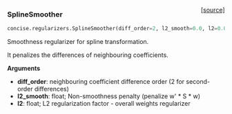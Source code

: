 <span style="float:right;">[[source]](https://github.com/avsecz/concise/blob/master/concise/regularizers.py#L8)</span>
### SplineSmoother

```python
concise.regularizers.SplineSmoother(diff_order=2, l2_smooth=0.0, l2=0.0)
```

Smoothness regularizer for spline transformation.

It penalizes the differences of neighbouring coefficients.

__Arguments__

- __diff_order__: neighbouring coefficient difference order
   (2 for second-order differences)
- __l2_smooth__: float; Non-smoothness penalty (penalize w' * S * w)
- __l2__: float; L2 regularization factor - overall weights regularizer
